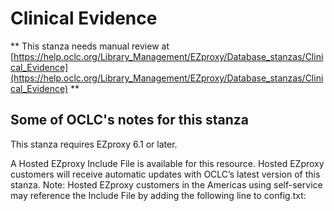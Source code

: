 # Clinical Evidence
** This stanza needs manual review at [https://help.oclc.org/Library_Management/EZproxy/Database_stanzas/Clinical_Evidence](https://help.oclc.org/Library_Management/EZproxy/Database_stanzas/Clinical_Evidence) **

## Some of OCLC's notes for this stanza

This stanza requires EZproxy 6.1 or later.

A Hosted EZproxy Include File is available for this resource. Hosted EZproxy customers will receive automatic updates with OCLC&rsquo;s latest version of this stanza. Note: Hosted EZproxy customers in the Americas using self-service may reference the Include File by adding the following line to config.txt:

&nbsp;
